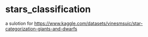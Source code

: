 # stars_classification
a sulotion for https://www.kaggle.com/datasets/vinesmsuic/star-categorization-giants-and-dwarfs
